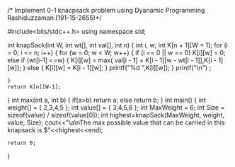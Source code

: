 /* Implement 0-1 knacpsack problem using Dyanamic Programming
Rashiduzzaman (191-15-2655)*/

#include<bits/stdc++.h>
using namespace std;

int knapSack(int W, int wt[], int val[], int n)
{
    int i, w;
    int K[n + 1][W + 1];
    for (i = 0; i <= n; i++)
    {
        for (w = 0; w < W; w++)
        {
            if (i == 0 || w == 0)
                K[i][w] = 0;
            else if (wt[i-1] <=w)
            {
                K[i][w] = max( val[i - 1] + K[i - 1][w - wt[i - 1]],K[i - 1][w]);
            }
            else
            {
                K[i][w] = K[i - 1][w];
            }
            printf("%d    ",K[i][w]);
        }
        printf("\n")     ;

    }
    return K[n][W-1];
}
int max(int a, int b)
{
    if(a>b)
        return a;
    else
        return b;
}
int main()
{
    int weight[] = { 2,3,4,5 };
    int value[] = { 3,4,5,6 };
    int MaxWeight = 6;
    int Size = sizeof(value) / sizeof(value[0]);
    int highest=knapSack(MaxWeight, weight, value, Size);
    cout<<"\a\nThe max possible value that can be carried in this knapsack is $"<<highest<<endl;

    return 0;
}
